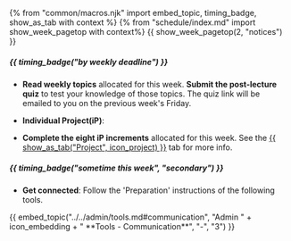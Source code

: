 {% from "common/macros.njk" import embed_topic, timing_badge, show_as_tab with context %}
{% from "schedule/index.md" import show_week_pagetop with context%}
{{ show_week_pagetop(2, "notices") }}

##### {{ timing_badge("by <tooltip content='2359 immediately _before_ your tutorial'>weekly deadline</tooltip>") }}

* **Read weekly topics** allocated for this week. **Submit the post-lecture quiz** to test your knowledge of those topics. The quiz link will be emailed to you on the previous week's Friday.

* **Individual Project(iP)**:
* **Complete the eight iP increments** allocated for this week. See the [{{ show_as_tab("Project", icon_project) }}](project.html)&nbsp;tab for more info.

##### {{ timing_badge("sometime this week", "secondary") }}

* **Get connected**: Follow the 'Preparation' instructions of the following tools. 

<div class="indented-level3">
{{ embed_topic("../../admin/tools.md#communication", "Admin " + icon_embedding + " **Tools - Communication**", "-", "3") }}
</div>
